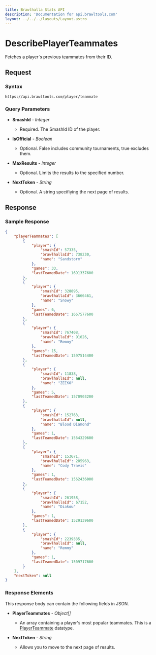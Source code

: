 ```yaml
---
title: Brawlhalla Stats API
description: 'Documentation for api.brawltools.com'
layout: ../../../layouts/Layout.astro
---
```


# DescribePlayerTeammates

Fetches a player's previous teammates from their ID.

## Request

### Syntax

```https://api.brawltools.com/player/teammate```

### Query Parameters

- **SmashId** - *Integer*
    - Required. The SmashId ID of the player.

- **IsOfficial** - *Boolean*
    - Optional. False includes community tournaments, true excludes them.

- **MaxResults** - *Integer*
    - Optional. Limits the results to the specified number.

- **NextToken** - *String*
    - Optional. A string specifiying the next page of results.

## Response

### Sample Response

```json
{
    "playerTeammates": [
        {
            "player": {
                "smashId": 57335,
                "brawlhallaId": 738230,
                "name": "Sandstorm"
            },
            "games": 33,
            "lastTeamedDate": 1691337600
        },
        {
            "player": {
                "smashId": 328895,
                "brawlhallaId": 3666461,
                "name": "Snowy"
            },
            "games": 6,
            "lastTeamedDate": 1667577600
        },
        {
            "player": {
                "smashId": 767408,
                "brawlhallaId": 91026,
                "name": "Remmy"
            },
            "games": 15,
            "lastTeamedDate": 1597514400
        },
        {
            "player": {
                "smashId": 11838,
                "brawlhallaId": null,
                "name": "ZEEKO"
            },
            "games": 5,
            "lastTeamedDate": 1570903200
        },
        {
            "player": {
                "smashId": 152763,
                "brawlhallaId": null,
                "name": "Blood Diamond"
            },
            "games": 1,
            "lastTeamedDate": 1564329600
        },
        {
            "player": {
                "smashId": 153671,
                "brawlhallaId": 285963,
                "name": "Cody Travis"
            },
            "games": 1,
            "lastTeamedDate": 1562436000
        },
        {
            "player": {
                "smashId": 261958,
                "brawlhallaId": 67152,
                "name": "Diakou"
            },
            "games": 1,
            "lastTeamedDate": 1529139600
        },
        {
            "player": {
                "smashId": 2239335,
                "brawlhallaId": null,
                "name": "Remmy"
            },
            "games": 1,
            "lastTeamedDate": 1509717600
        }
    ],
    "nextToken": null
}
```

### Response Elements

This response body can contain the following fields in JSON.

- **PlayerTeammates** - *Object[]*
    - An array containing a player's most popular teammates. This is a <a href="../../datatypes/playerteammate">PlayerTeammate</a> datatype.

- **NextToken** - *String*
    - Allows you to move to the next page of results.
